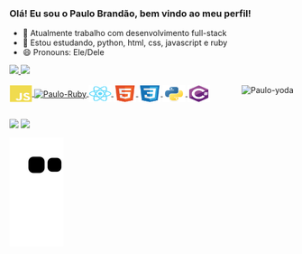 ### Olá! Eu sou o Paulo Brandão, bem vindo ao meu perfil!
- 🔭 Atualmente trabalho com desenvolvimento full-stack
- 🌱 Estou estudando, python, html, css, javascript e ruby
- 😄 Pronouns: Ele/Dele

 <div>
  <a href="https://github.com/404Paulo">
  <img height="180em" src="https://github-readme-stats.vercel.app/api?username=404Paulo&show_icons=true&theme=dark&include_all_commits=true&count_private=true"/>
  <img height="180em" src="https://github-readme-stats.vercel.app/api/top-langs/?username=404Paulo&layout=compact&langs_count=7&theme=dark"/>
</div>
 
<div style="display: inline_block"><br>
  <img align="center" alt="Paulo-Js" height="30" width="40" src="https://raw.githubusercontent.com/devicons/devicon/master/icons/javascript/javascript-plain.svg">
  <img align="center" alt="Paulo-Ruby" height="30" width="40" src="https://img.shields.io/badge/Ruby-CC342D?style=for-the-badge&logo=ruby&logoColor=white">
  <img align="center" alt="Paulo-React" height="30" width="40" src="https://raw.githubusercontent.com/devicons/devicon/master/icons/react/react-original.svg">
  <img align="center" alt="Paulo-HTML" height="30" width="40" src="https://raw.githubusercontent.com/devicons/devicon/master/icons/html5/html5-original.svg">
  <img align="center" alt="Paulo-CSS" height="30" width="40" src="https://raw.githubusercontent.com/devicons/devicon/master/icons/css3/css3-original.svg">
  <img align="center" alt="Paulo-Python" height="30" width="40" src="https://raw.githubusercontent.com/devicons/devicon/master/icons/python/python-original.svg">
  <img align="center" alt="Paulo-Csharp" height="30" width="40" src="https://raw.githubusercontent.com/devicons/devicon/master/icons/csharp/csharp-original.svg">
  <img align="right" alt="Paulo-yoda" src="https://media4.giphy.com/media/HEPwfdu6T6svpPE1eN/200w.gif?cid=82a1493bbtz1guh7t8zrfvem6px3qe6rw8slh3zfm5cb6g7n&rid=200w.gif&ct=s">
</div>
  
##
  
<div> 
  <a href = "mailto:paulo.brandao2413@gmail.com"><img src="https://img.shields.io/badge/-Gmail-%23333?style=for-the-badge&logo=gmail&logoColor=white" target="_blank"></a>
  <a href="https://www.linkedin.com/in/paulo-brand%C3%A3o-119bb31a8" target="_blank"><img src="https://img.shields.io/badge/-LinkedIn-%230077B5?style=for-the-badge&logo=linkedin&logoColor=white" target="_blank"></a>

  ![Snake animation](https://github.com/rafaballerini/rafaballerini/blob/output/github-contribution-grid-snake.svg)

</div>
